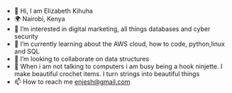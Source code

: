 - 👋 Hi, I am Elizabeth Kihuha
- 🌍 Nairobi, Kenya 
- 👀 I’m interested in digital marketing, all things databases and cyber security
- 🌱 I’m currently learning about the AWS cloud, how to code, python,linux and SQL 
- 💞️ I’m looking to collaborate on data structures
- 💖 When i am not talking to computers i am busy being a hook ninjette. I make beautiful crochet items. I turn strings into beautiful things
- 📫 How to reach me enjesh@gmail.com

<!---
enjesh/enjesh is a ✨ special ✨ repository because its `README.md` (this file) appears on your GitHub profile.
You can click the Preview link to take a look at your changes.
--->
